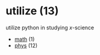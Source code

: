 # utilize (13)
utilize python in studying $x$-science

+ [math](math/README.md) (1)
+ [phys](phys/README.md) (12)
